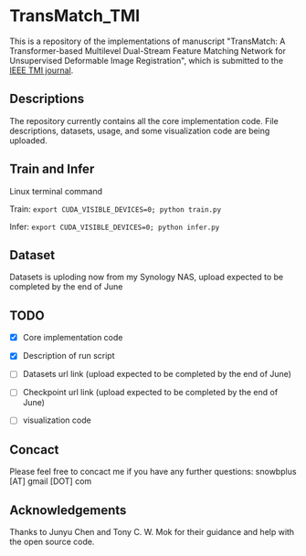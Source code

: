 # TransMatch_TMI
This is a repository of the implementations of manuscript "TransMatch: A Transformer-based Multilevel Dual-Stream Feature Matching Network for Unsupervised Deformable Image Registration", which is submitted to the [IEEE TMI journal](https://ieeexplore.ieee.org/xpl/RecentIssue.jsp?punumber=42).

## Descriptions
The repository currently contains all the core implementation code. File descriptions, datasets, usage, and some visualization code are being uploaded.

## Train and Infer
Linux terminal command

Train: ```export CUDA_VISIBLE_DEVICES=0; python train.py```

Infer: ```export CUDA_VISIBLE_DEVICES=0; python infer.py```

## Dataset
Datasets is uploding now from my Synology NAS, upload expected to be completed by the end of June

## TODO
- [x] Core implementation code
- [x] Description of run script
- [ ] Datasets url link (upload expected to be completed by the end of June)
- [ ] Checkpoint url link (upload expected to be completed by the end of June)
- [ ] visualization code


## Concact
Please feel free to concact me if you have any further questions: snowbplus [AT] gmail [DOT] com


## Acknowledgements
Thanks to Junyu Chen and Tony C. W. Mok for their guidance and help with the open source code.

